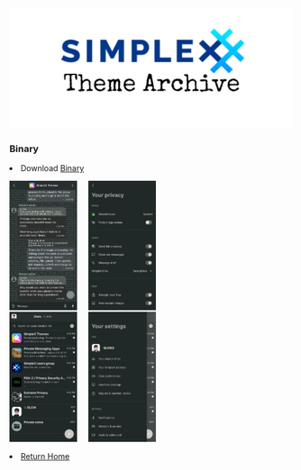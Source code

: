 <img src="../resources/SxC_themeBanner.jpg">
	<h3>Binary</h3>
	<p>
	<li>Download <a href="../themes/SxC_binary.theme">Binary</a></li>
	<p>
	<a href="../screenshots/SxC_binary01.jpg" target="_blank"><img src="../screenshots/SxC_binary01.jpg" width="120"></a>
	&nbsp;&nbsp;&nbsp;
	<a href="../screenshots/SxC_binary02.jpg" target="_blank"><img src="../screenshots/SxC_binary02.jpg" width="120"></a>
	<br>
	<a href="../screenshots/SxC_binary03.jpg" target="_blank"><img src="../screenshots/SxC_binary03.jpg" width="120"></a>
	&nbsp;&nbsp;&nbsp;
	<a href="../screenshots/SxC_binary04.jpg" target="_blank"><img src="../screenshots/SxC_binary04.jpg" width="120"></a>
<p>
<li><a href="../">Return Home</a></li>